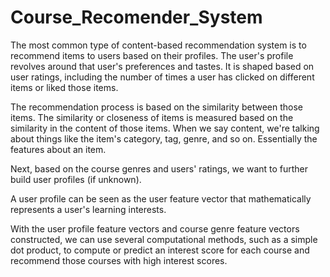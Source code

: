 # Course_Recomender_System

The most common type of content-based recommendation system is to recommend items to users based on their profiles. The user's profile revolves around that user's preferences and tastes. It is shaped based on user ratings, including the number of times a user has clicked on different items or liked those items.

The recommendation process is based on the similarity between those items. The similarity or closeness of items is measured based on the similarity in the content of those items. When we say content, we're talking about things like the item's category, tag, genre, and so on. Essentially the features about an item.

Next, based on the course genres and users' ratings, we want to further build user profiles (if unknown).

A user profile can be seen as the user feature vector that mathematically represents a user's learning interests.

With the user profile feature vectors and course genre feature vectors constructed, we can use several computational methods, such as a simple dot product, to compute or predict an interest score for each course and recommend those courses with high interest scores.
